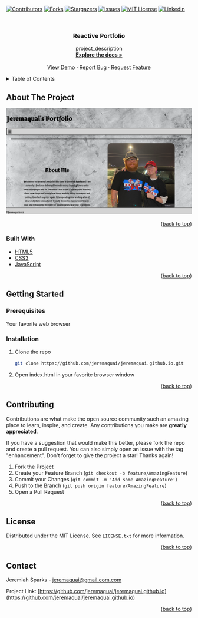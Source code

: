 <div id="top"></div>

[![Contributors][contributors-shield]][contributors-url]
[![Forks][forks-shield]][forks-url]
[![Stargazers][stars-shield]][stars-url]
[![Issues][issues-shield]][issues-url]
[![MIT License][license-shield]][license-url]
[![LinkedIn][linkedin-shield]][linkedin-url]




<br />
<div align="center">
  

  <h3 align="center">Reactive Portfolio</h3>

  <p align="center">
    project_description
    <br />
    <a href="https://github.com/jeremaquai/jeremaquai.github.io"><strong>Explore the docs »</strong></a>
    <br />
    <br />
    <a href="https://github.com/jeremaquai/jeremaquai.github.io">View Demo</a>
    ·
    <a href="https://github.com/jeremaquai/jeremaquai.github.io/issues">Report Bug</a>
    ·
    <a href="https://github.com/jeremaquai/jeremaquai.github.io/issues">Request Feature</a>
  </p>
</div>



<!-- TABLE OF CONTENTS -->
<details>
  <summary>Table of Contents</summary>
  <ol>
    <li>
      <a href="#about-the-project">About The Project</a>
      <ul>
        <li><a href="#built-with">Built With</a></li>
      </ul>
    </li>
    <li>
      <a href="#getting-started">Getting Started</a>
      <ul>
        <li><a href="#prerequisites">Prerequisites</a></li>
        <li><a href="#installation">Installation</a></li>
      </ul>
    </li>
    <li><a href="#contributing">Contributing</a></li>
    <li><a href="#license">License</a></li>
    <li><a href="#contact">Contact</a></li>
  </ol>
</details>



<!-- ABOUT THE PROJECT -->
## About The Project

[![My Online Portfolio Screen Shot][product-screenshot]](https://example.com)



<p align="right">(<a href="#top">back to top</a>)</p>



### Built With

* [HTML5](https://en.wikipedia.org/wiki/HTML5)
* [CSS3](https://en.wikipedia.org/wiki/CSS)
* [JavaScript](https://www.javascript.com/)


<p align="right">(<a href="#top">back to top</a>)</p>



<!-- GETTING STARTED -->
## Getting Started



### Prerequisites

Your favorite web browser

### Installation

1. Clone the repo
   ```sh
   git clone https://github.com/jeremaquai/jeremaquai.github.io.git
   ```
2. Open index.html in your favorite browser window


<p align="right">(<a href="#top">back to top</a>)</p>











<!-- CONTRIBUTING -->
## Contributing

Contributions are what make the open source community such an amazing place to learn, inspire, and create. Any contributions you make are **greatly appreciated**.

If you have a suggestion that would make this better, please fork the repo and create a pull request. You can also simply open an issue with the tag "enhancement".
Don't forget to give the project a star! Thanks again!

1. Fork the Project
2. Create your Feature Branch (`git checkout -b feature/AmazingFeature`)
3. Commit your Changes (`git commit -m 'Add some AmazingFeature'`)
4. Push to the Branch (`git push origin feature/AmazingFeature`)
5. Open a Pull Request

<p align="right">(<a href="#top">back to top</a>)</p>



<!-- LICENSE -->
## License

Distributed under the MIT License. See `LICENSE.txt` for more information.

<p align="right">(<a href="#top">back to top</a>)</p>



<!-- CONTACT -->
## Contact

Jeremiah Sparks - jeremaquai@gmail.com.com

Project Link: [https://github.com/jeremaquai/jeremaquai.github.io](https://github.com/jeremaquai/jeremaquai.github.io)

<p align="right">(<a href="#top">back to top</a>)</p>







<!-- MARKDOWN LINKS & IMAGES -->
<!-- https://www.markdownguide.org/basic-syntax/#reference-style-links -->
[contributors-shield]: https://img.shields.io/github/contributors/jeremaquai/jeremaquai.github.io.svg?style=for-the-badge
[contributors-url]: https://github.com/jeremaquai/jeremaquai.github.io/graphs/contributors
[forks-shield]: https://img.shields.io/github/forks/jeremaquai/jeremaquai.github.io.svg?style=for-the-badge
[forks-url]: https://github.com/jeremaquai/jeremaquai.github.io/network/members
[stars-shield]: https://img.shields.io/github/stars/jeremaquai/jeremaquai.github.io.svg?style=for-the-badge
[stars-url]: https://github.com/jeremaquai/jeremaquai.github.io/stargazers
[issues-shield]: https://img.shields.io/github/issues/jeremaquai/jeremaquai.github.io.svg?style=for-the-badge
[issues-url]: https://github.com/jeremaquai/jeremaquai.github.io/issues
[license-shield]: https://img.shields.io/github/license/jeremaquai/jeremaquai.github.io.svg?style=for-the-badge
[license-url]: https://github.com/jeremaquai/jeremaquai.github.io/blob/master/LICENSE.txt
[linkedin-shield]: https://img.shields.io/badge/-LinkedIn-black.svg?style=for-the-badge&logo=linkedin&colorB=555
[linkedin-url]: https://linkedin.com/in/jeremiah-sparks
[product-screenshot]: Portfolio-screenshot.png